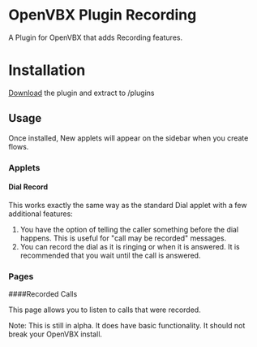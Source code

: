 OpenVBX Plugin Recording
========================

A Plugin for OpenVBX that adds Recording features.

# Installation

[Download][1] the plugin and extract to /plugins

[1]: https://github.com/kernworks/OpenVBX-Plugin-Recording/archive/master.zip

## Usage

Once installed, New applets will appear on the sidebar when you create flows.

### Applets

#### Dial Record

This works exactly the same way as the standard Dial applet with a few additional features:

1. You have the option of telling the caller something before the dial happens. This is useful for "call may be recorded" messages.
2. You can record the dial as it is ringing or when it is answered. It is recommended that you wait until the call is answered.

### Pages

####Recorded Calls

This page allows you to listen to calls that were recorded.

Note: This is still in alpha. It does have basic functionality. It should not break your OpenVBX install.
